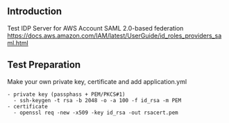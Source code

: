 ## Introduction
Test IDP Server for AWS Account SAML 2.0-based federation
https://docs.aws.amazon.com/IAM/latest/UserGuide/id_roles_providers_saml.html

## Test Preparation
Make your own private key, certificate and add application.yml

```
- private key (passphass + PEM/PKCS#1)
  - ssh-keygen -t rsa -b 2048 -o -a 100 -f id_rsa -m PEM
- certificate
  - openssl req -new -x509 -key id_rsa -out rsacert.pem
```
